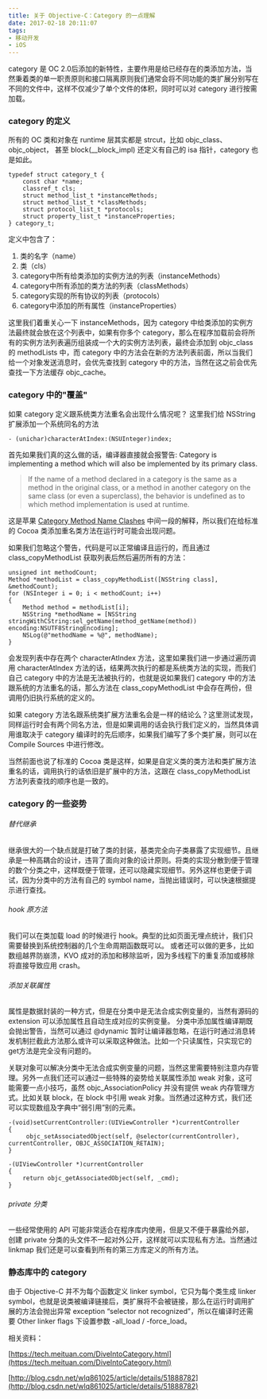 ```yaml
---
title: 关于 Objective-C：Category 的一点理解
date: 2017-02-18 20:11:07
tags:
- 移动开发
- iOS
---
```


category 是 OC 2.0后添加的新特性，主要作用是给已经存在的类添加方法，当然秉着类的单一职责原则和接口隔离原则我们通常会将不同功能的类扩展分别写在不同的文件中，这样不仅减少了单个文件的体积，同时可以对 category 进行按需加载。

### category 的定义
所有的 OC 类和对象在 runtime 层其实都是 strcut，比如 objc_class、objc_object， 甚至 block(__block_impl) 还定义有自己的 isa 指针，category 也是如此。

``` objc
typedef struct category_t {
    const char *name;
    classref_t cls;
    struct method_list_t *instanceMethods;
    struct method_list_t *classMethods;
    struct protocol_list_t *protocols;
    struct property_list_t *instanceProperties;
} category_t;
```
<!-- more -->

定义中包含了：

1. 类的名字（name）
1. 类（cls）
1. category中所有给类添加的实例方法的列表（instanceMethods）
1. category中所有添加的类方法的列表（classMethods）
1. category实现的所有协议的列表（protocols）
1. category中添加的所有属性（instanceProperties）

这里我们着重关心一下 instanceMethods，因为 category 中给类添加的实例方法最终就会放在这个列表中，如果有你多个 category，那么在程序加载前会将所有的实例方法列表遍历组装成一个大的实例方法列表，最终会添加到 objc_class 的 methodLists 中，而 category 中的方法会在新的方法列表前面，所以当我们给一个对象发送消息时，会优先查找到 category 中的方法，当然在这之前会优先查找一下方法缓存 objc_cache。

### category 中的"覆盖"
如果 category 定义跟系统类方法重名会出现什么情况呢？
这里我们给 NSString 扩展添加一个系统同名的方法 

``` objc
- (unichar)characterAtIndex:(NSUInteger)index;
```

首先如果我们真的这么做的话，编译器直接就会报警告:
Category is implementing a method which will also be implemented by its primary class.

> If the name of a method declared in a category is the same as a method in the original class, or a 
> method in another category on the same class (or even a superclass), the behavior is undefined as to 
> which method implementation is used at runtime.
 
这是苹果 [Category Method Name Clashes](https://developer.apple.com/library/content/documentation/Cocoa/Conceptual/ProgrammingWithObjectiveC/CustomizingExistingClasses/CustomizingExistingClasses.html) 中间一段的解释，所以我们在给标准的 Cocoa 类添加重名类方法在运行时可能会出现问题。

如果我们忽略这个警告，代码是可以正常编译且运行的，而且通过 class_copyMethodList 获取列表后然后遍历所有的方法：

``` objc
unsigned int methodCount;
Method *methodList = class_copyMethodList([NSString class], &methodCount);
for (NSInteger i = 0; i < methodCount; i++)
{
	Method method = methodList[i];
	NSString *methodName = [NSString stringWithCString:sel_getName(method_getName(method)) encoding:NSUTF8StringEncoding];
	NSLog(@"methodName = %@", methodName);
}
```
会发现列表中存在两个 characterAtIndex 方法，这里如果我们进一步通过遍历调用 characterAtIndex 方法的话，结果两次执行的都是系统类方法的实现，而我们自己 category 中的方法是无法被执行的，也就是说如果我们 category 中的方法跟系统的方法重名的话，那么方法在 class_copyMethodList 中会存在两份，但调用仍旧执行系统的定义的。

如果 category 方法名跟系统类扩展方法重名会是一样的结论么？这里测试发现，同样运行时会有两个同名方法，但是如果调用的话会执行我们定义的，当然具体调用谁取决于 category 编译时的先后顺序，如果我们编写了多个类扩展，则可以在 Compile Sources 中进行修改。

当然前面也说了标准的 Cocoa 类是这样，如果是自定义类的类方法和类扩展方法重名的话，调用执行的话依旧是扩展中的方法，这跟在 class_copyMethodList 方法列表查找的顺序也是一致的。

### category 的一些姿势

###### 替代继承
	
继承很大的一个缺点就是打破了类的封装，基类完全向子类暴露了实现细节。且继承是一种高耦合的设计，违背了面向对象的设计原则。将类的实现分散到便于管理的数个分类之中，这样既便于管理，还可以隐藏实现细节。另外这样也更便于调试，因为分类中的方法有自己的 symbol name，当抛出错误时，可以快速根据提示进行查找。
	
###### hook 原方法

我们可以在类加载 load 的时候进行 hook。典型的比如页面无埋点统计，我们只需要替换到系统控制器的几个生命周期函数既可以。
或者还可以做的更多，比如数组越界防崩溃，KVO 成对的添加和移除监听，因为多线程下的重复添加或移除将直接导致应用 crash。

###### 添加关联属性
属性是数据封装的一种方式，但是在分类中是无法合成实例变量的，当然有源码的 extension 可以添加属性且自动生成对应的实例变量。
分类中添加属性编译期既会抛出警告，当然可以通过 @dynamic 暂时让编译器忽略，在运行时通过消息转发机制拦截此方法那么或许可以采取这种做法。比如一个只读属性，只实现它的get方法是完全没有问题的。

关联对象可以解决分类中无法合成实例变量的问题，当然这里需要特别注意内存管理。另外一点我们还可以通过一些特殊的姿势给关联属性添加 weak 对象，这可能需要一点小技巧，虽然 objc_AssociationPolicy 并没有提供 weak 内存管理方式。比如关联 block，在 block 中引用 weak 对象。当然通过这种方式，我们还可以实现数组及字典中“弱引用”别的元素。

``` objc
-(void)setCurrentController:(UIViewController *)currentController
{
     objc_setAssociatedObject(self, @selector(currentController), currentController, OBJC_ASSOCIATION_RETAIN);
}

-(UIViewController *)currentController
{
    return objc_getAssociatedObject(self, _cmd);
}
```
###### private 分类
一些经常使用的 API 可能非常适合在程序库内使用，但是又不便于暴露给外部，创建 private 分类的头文件不一起对外公开，这样就可以实现私有方法。当然通过 linkmap 我们还是可以查看到所有的第三方库定义的所有方法。

### 静态库中的 category
由于 Objective-C 并不为每个函数定义 linker symbol，它只为每个类生成 linker symbol，也就是说类被编译链接后，类扩展将不会被链接，那么在运行时调用扩展的方法会抛出异常 exception “selector not recognized”，所以在编译时还需要 Other linker flags 下设置参数 -all_load / -force_load。

相关资料：

[https://tech.meituan.com/DiveIntoCategory.html](https://tech.meituan.com/DiveIntoCategory.html)

[http://blog.csdn.net/wlq861025/article/details/51888782](http://blog.csdn.net/wlq861025/article/details/51888782)